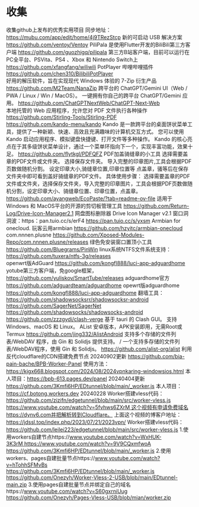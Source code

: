 # 收集
收集github上发布的优秀实用项目  同步地址：https://mubu.com/app/edit/home/4j9TRezStcp
新的可启动 USB 解决方案 https://github.com/ventoy/Ventoy
PiliPala 是使用Flutter开发的BiliBili第三方客户端 https://github.com/guozhigq/pilipala
第三方B站客户端，目前可以运行在PC全平台、PSVita、PS4 、Xbox 和 Nintendo Switch上 https://github.com/xfangfang/wiliwili
PotPlayer 哔哩哔哩插件 https://github.com/chen310/BilibiliPotPlayer  
好用的解压软件，旨在实现现代 Windows 体验的 7-Zip 衍生产品 https://github.com/M2Team/NanaZip
跨平台的 ChatGPT/Gemini UI（Web / PWA / Linux / Win / MacOS）。 一键拥有你自己的跨平台 ChatGPT/Gemini 应用。 https://github.com/ChatGPTNextWeb/ChatGPT-Next-Web  
本地托管的 Web 应用程序，允许您对 PDF 文件执行各种操作 https://github.com/Stirling-Tools/Stirling-PDF  
https://github.com/kando-menu/kando 
Kando 是一款跨平台的桌面饼状菜单工具，提供了一种新颖、快速、高效且充满趣味的计算机交互方式。 您可以使用 Kando 启动应用程序、模拟键盘快捷键、打开文件等多种操作。
Kando 的核心亮点在于其多级饼状菜单设计，通过一个菜单环指向下一个，实现丰富功能，效果十足。
https://github.com/flytkgl/PDFQFZ PDF加盖骑缝章的小工具
选择需要盖章的PDF文件或文件夹。 选择保存文件夹。 导入完整的印章图片,工具会根据PDF页数做随机分割。 设定印章大小,骑缝章位置,印章位置等 点盖章，骚等后在保存文件夹中即可看到盖好骑缝章的PDF文件。
具体使用步骤： 选择需要盖章的PDF文件或文件夹，选择保存文件夹，导入完整的印章图片，工具会根据PDF页数做随机分割，设定印章大小、骑缝章位置、印章位置，点盖章。
https://github.com/ayangweb/EcoPaste/?tab=readme-ov-file 适用于 Windows 和 MacOS平台的开源的剪切板管理工具
https://github.com/Return-Log/Drive-Icon-Manager2.1 网盘图标删除器 Drive Icon Manager v2.1
窗口洞洞波：https：pan.tuio.cc/s/erF4 https://pan.tuio.cc/s/yxsm
Armbian for onecloud. 玩客云用armbian https://github.com/hzyitc/armbian-onecloud
com.nnnen.plusne https://github.com/Xposed-Modules-Repo/com.nnnen.plusne/releases
绿色免安装窗口置顶小工具 https://github.com/Bluegrams/PinWin
linux系统NTFS文件系统支持：https://github.com/tuxera/ntfs-3g/releases  
openwrt版AdGuard https://github.com/kongfl888/luci-app-adguardhome 
yotube第三方客户端，免google框架，https://github.com/yuliskov/SmartTube/releases
adguardhome官方 https://github.com/adguardteam/adguardhome
opewrt版adguardhome https://github.com/kongfl888/luci-app-adguardhome
翻墙工具：
https://github.com/shadowsocksrr/shadowsocksr-android
https://github.com/SagerNet/SagerNet
https://github.com/shadowsocks/shadowsocks-android
https://github.com/zzzgydi/clash-verge 基于 tauri 的 Clash GUI。 支持 Windows、macOS 和 Linux。
AList 安卓版本，APK安装即用，无需Root或Termux https://github.com/jing332/AlistAndroid
支持多个存储的文件列表/WebDAV 程序，由 Gin 和 Solidjs 提供支持。 / 一个支持多存储的文件列表/WebDAV程序，使用 Gin 和 Solidjs。 https://github.com/alist-org/alist
利用反代cloudflare的CDN搭建免费节点
    20240902更新 https://github.com/bia-pain-bache/BPB-Worker-Panel 使用方法：https://kjgx668.blogspot.com/2024/08/2024vpnkaring-windowsios.html 本人项目：https://bpb-613.pages.dev/panel
    20240404更新 https://github.com/3Kmfi6HP/EDtunnel/blob/main/_worker.js 本人项目：https://cf.botong.workers.dev
    20240228 Worker搭建vless代码：https://github.com/zizifn/edgetunnel/blob/main/src/worker-vless.js
    https://www.youtube.com/watch?v=5fvhws6ZXrM 这个视频有申请免费域名https://dynv6.com并把解析转到Cloudflare。 上面这个视频的博客户地址：https://jdssl.top/index.php/2023/07/21/2023vpn/
    Worker搭建vless代码：https://github.com/leilei223/edgetunnel/blob/main/src/worker-vless.js
    1.使用workers自建节点https://www.youtube.com/watch?v=WxHUK-3K3rM https://www.youtube.com/watch?v=9V9CQxmfwoA
    https://github.com/3Kmfi6HP/EDtunnel/blob/main/_worker.js
    2.使用workers、pages自建批量节点https://www.youtube.com/watch?v=hTohhSFMvBs
    https://github.com/3Kmfi6HP/EDtunnel/blob/main/_worker.js
    https://github.com/Onezyh/Worker-Vless-2-USB/blob/main/EDtunnel-main.zip
    3.使用pages自建批量节点并绑定自己的域名https://www.youtube.com/watch?v=S60gxrniUug
    https://github.com/Onezyh/Pages-Vless-USB/blob/mian/worker.zip
